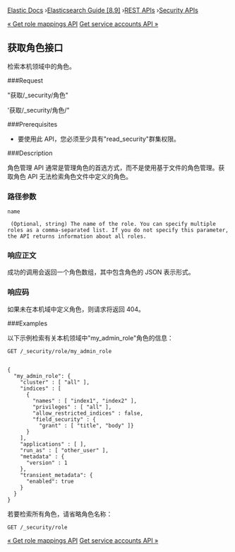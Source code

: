 

[Elastic Docs](/guide/) ›[Elasticsearch Guide [8.9]](index.md) ›[REST
APIs](rest-apis.md) ›[Security APIs](security-api.md)

[« Get role mappings API](security-api-get-role-mapping.md) [Get service
accounts API »](security-api-get-service-accounts.md)

## 获取角色接口

检索本机领域中的角色。

###Request

"获取/_security/角色"

'获取/_security/角色/<name>"

###Prerequisites

* 要使用此 API，您必须至少具有"read_security"群集权限。

###Description

角色管理 API 通常是管理角色的首选方式，而不是使用基于文件的角色管理。获取角色 API 无法检索角色文件中定义的角色。

### 路径参数

`name`

     (Optional, string) The name of the role. You can specify multiple roles as a comma-separated list. If you do not specify this parameter, the API returns information about all roles. 

### 响应正文

成功的调用会返回一个角色数组，其中包含角色的 JSON 表示形式。

### 响应码

如果未在本机域中定义角色，则请求将返回 404。

###Examples

以下示例检索有关本机领域中"my_admin_role"角色的信息：

    
    
    GET /_security/role/my_admin_role
    
    
    {
      "my_admin_role": {
        "cluster" : [ "all" ],
        "indices" : [
          {
            "names" : [ "index1", "index2" ],
            "privileges" : [ "all" ],
            "allow_restricted_indices" : false,
            "field_security" : {
              "grant" : [ "title", "body" ]}
          }
        ],
        "applications" : [ ],
        "run_as" : [ "other_user" ],
        "metadata" : {
          "version" : 1
        },
        "transient_metadata": {
          "enabled": true
        }
      }
    }

若要检索所有角色，请省略角色名称：

    
    
    GET /_security/role

[« Get role mappings API](security-api-get-role-mapping.md) [Get service
accounts API »](security-api-get-service-accounts.md)
